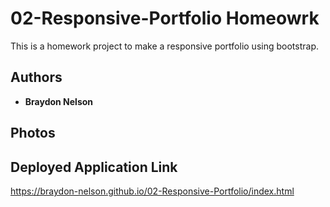 # 02-Responsive-Portfolio Homeowrk

This is a homework project to make a responsive portfolio using bootstrap.

## Authors

* **Braydon Nelson** 

## Photos

## Deployed Application Link

https://braydon-nelson.github.io/02-Responsive-Portfolio/index.html
